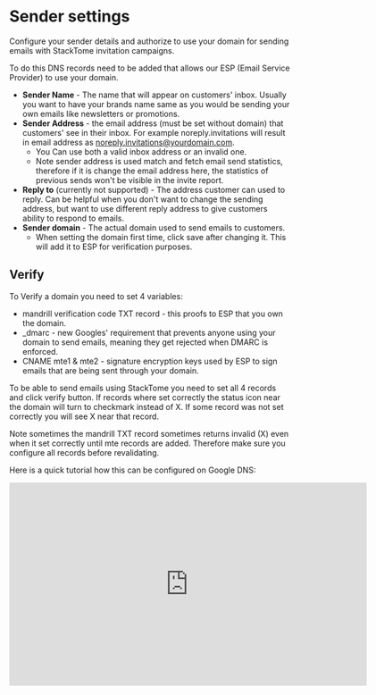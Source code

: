 # Sender settings

Configure your sender details and authorize to use your domain for sending emails with StackTome invitation campaigns.

To do this DNS records need to be added that allows our ESP (Email Service Provider) to use your domain.

* **Sender Name** - The name that will appear on customers' inbox. Usually you want to have your brands name same as you would be sending your own emails like newsletters or promotions.
* **Sender Address** - the email address (must be set without domain) that customers' see in their inbox. For example noreply.invitations will result in email address as noreply.invitations@yourdomain.com. 
    * You Can use both a valid inbox address or an invalid one.
    * Note sender address is used match and fetch email send statistics, therefore if it is change the email address here, the statistics of previous sends won't be visible in the invite report.
* **Reply to** (currently not supported) - The address customer can used to reply. Can be helpful when you don't want to change the sending address, but want to use different reply address to give customers ability to respond to emails.
* **Sender domain** - The actual domain used to send emails to customers. 
    * When setting the domain first time, click save after changing it. This will add it to ESP for verification purposes.

## Verify

To Verify a domain you need to set 4 variables:

* mandrill verification code TXT record - this proofs to ESP that you own the domain. 
* _dmarc - new Googles' requirement that prevents anyone using your domain to send emails, meaning they get rejected when DMARC is enforced.
* CNAME mte1 & mte2 - signature encryption keys used by ESP to sign emails that are being sent through your domain.

To be able to send emails using StackTome you need to set all 4 records and click verify button. If records where set correctly the status icon near the domain will turn to checkmark instead of X. If some record was not set correctly you will see X near that record.

Note sometimes the mandrill TXT record sometimes returns invalid (X) even when it set correctly until mte records are added. Therefore make sure you configure all records before revalidating.

Here is a quick tutorial how this can be configured on Google DNS:

<iframe width="640" height="364" src="https://www.loom.com/embed/00a542330d5e4269884c057eff6ce050?sid=153f211f-7674-45e2-8fc7-e7d6e6717372" frameborder="0" webkitallowfullscreen mozallowfullscreen allowfullscreen></iframe>
